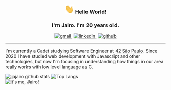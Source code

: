 <h3 align="center"> <img src="https://raw.githubusercontent.com/appinha/appinha/main/img/Hi.gif" width="30px"> Hello World! </h3>

<h3 align="center">I'm Jairo. I'm 20 years old.</h3>

<p align="center">
   <a  href="mailto:jairojunior841@gmail.com" target="_blank" style="margin-right: 5px;">
   <img alt="gmail" src="https://img.shields.io/badge/-Gmail-red?style=flat-square&logo=Gmail&logoColor=white"/>
   </a>
  
   <a  href="https://www.linkedin.com/in/jairo-caetano-junior/" target="_blank" style="margin-right: 5px;">
   <img alt="linkedin" src="https://img.shields.io/badge/-Jairo_Caetano_Junior-blue?style=flat-square&logo=Linkedin&logoColor=white"/>
   </a>
  
   <a  href="https://github.com/jjajairo" target="_blank">
   <img alt="github" src="https://img.shields.io/github/followers/jjajairo?label=follow&style=social"/>
   </a>
</p>

----

I'm currently a Cadet studying Software Engineer at [42 São Paulo](https://www.42sp.org.br). Since 2020 I have studied web development with Javascript and other technologies, but now I'm focusing in understanding how things in our area really works with low level language as C.

![jjajairo github stats](https://github-readme-stats.vercel.app/api?username=jjajairo&show_icons=true&theme=tokyonight) ![Top Langs](https://github-readme-stats.vercel.app/api/top-langs/?username=jjajairo&layout=compact&theme=tokyonight) <br/> <img src="https://komarev.com/ghpvc/?username=jjajairo&label=Visualiza%C3%A7%C3%B5es&color=gray&style=flat" alt="It's me, Jairo!" />
